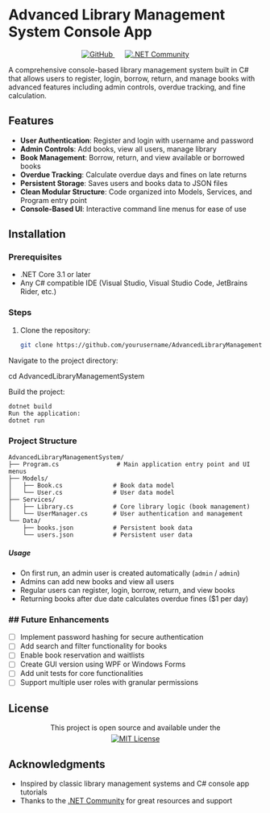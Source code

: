# Advanced Library Management System Console App
<div align="center">

  <a href="https://github.com/Mostafa-SAID7" target="_blank" style="margin-right: 10px;">
    <img src="https://img.shields.io/badge/GitHub-@Mostafa--SAID7-181717?style=for-the-badge&logo=github&logoColor=white" alt="GitHub"/>
  </a>

  <a href="https://dotnet.microsoft.com/community" target="_blank" style="margin-left: 10px;">
    <img src="https://img.shields.io/badge/.NET-Community-512BD4?style=for-the-badge&logo=.net&logoColor=white" alt=".NET Community"/>
  </a>

</div>

A comprehensive console-based library management system built in C# that allows users to register, login, borrow, return, and manage books with advanced features including admin controls, overdue tracking, and fine calculation.

## Features

- **User Authentication**: Register and login with username and password  
- **Admin Controls**: Add books, view all users, manage library  
- **Book Management**: Borrow, return, and view available or borrowed books  
- **Overdue Tracking**: Calculate overdue days and fines on late returns  
- **Persistent Storage**: Saves users and books data to JSON files  
- **Clean Modular Structure**: Code organized into Models, Services, and Program entry point  
- **Console-Based UI**: Interactive command line menus for ease of use  

## Installation

### Prerequisites
- .NET Core 3.1 or later
- Any C# compatible IDE (Visual Studio, Visual Studio Code, JetBrains Rider, etc.)

### Steps
1. Clone the repository:
   ```bash
   git clone https://github.com/yourusername/AdvancedLibraryManagementSystem.git
Navigate to the project directory:

cd AdvancedLibraryManagementSystem

Build the project:
```
dotnet build
Run the application:
dotnet run
```
### Project Structure
```
AdvancedLibraryManagementSystem/
├── Program.cs                # Main application entry point and UI menus
├── Models/
│   ├── Book.cs              # Book data model
│   └── User.cs              # User data model
├── Services/
│   ├── Library.cs           # Core library logic (book management)
│   └── UserManager.cs       # User authentication and management
└── Data/
    ├── books.json           # Persistent book data
    └── users.json           # Persistent user data
```
##### Usage

- On first run, an admin user is created automatically (`admin` / `admin`)  
- Admins can add new books and view all users  
- Regular users can register, login, borrow, return, and view books  
- Returning books after due date calculates overdue fines ($1 per day)  


### ## Future Enhancements

- [ ] Implement password hashing for secure authentication  
- [ ] Add search and filter functionality for books  
- [ ] Enable book reservation and waitlists  
- [ ] Create GUI version using WPF or Windows Forms  
- [ ] Add unit tests for core functionalities  
- [ ] Support multiple user roles with granular permissions  

## License

<div align="center">

This project is open source and available under the  
<a href="LICENSE" target="_blank" rel="noopener noreferrer">
  <img 
    src="https://img.shields.io/badge/License-MIT-green?style=for-the-badge&logo=opensourceinitiative&logoColor=white" 
    alt="MIT License" 
    style="margin-top:5px;"
  />
</a>
</div>

## Acknowledgments

- Inspired by classic library management systems and C# console app tutorials  
- Thanks to the [.NET Community](https://dotnet.microsoft.com/community) for great resources and support  

